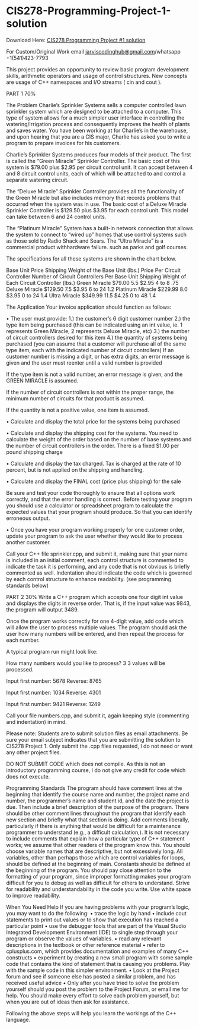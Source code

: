 # CIS278-Programming-Project-1-solution

Download Here: [CIS278 Programming Project #1 solution](https://jarviscodinghub.com/assignment/cis278-programming-project-1-solution/)

For Custom/Original Work email jarviscodinghub@gmail.com/whatsapp +1(541)423-7793

This project provides an opportunity to review basic program development skills, arithmetic operators and usage of control structures. New concepts are usage of C++ namespaces and I/O streams ( cin and cout ).

PART 1 70%

The Problem
Charlie’s Sprinkler Systems sells a computer controlled lawn sprinkler system which are designed to be attached to a computer. This type of system allows for a much simpler user interface in controlling the watering/irrigation process and consequently improves the health of plants and saves water. You have been working at for Charlie’s in the warehouse, and upon hearing that you are a CIS major, Charlie has asked you to write a program to prepare invoices for his customers.

Charlie’s Sprinkler Systems produces four models of their product. The first is called the “Green Miracle” Sprinkler Controller. The basic cost of this system is $79.00 plus $2.95 per circuit control unit. It can accept between 4 and 8 circuit control units, each of which will be attached to and control a separate watering circuit.

The “Deluxe Miracle” Sprinkler Controller provides all the functionality of the Green Miracle but also includes memory that records problems that occurred when the system was in use. The basic cost of a Deluxe Miracle Sprinkler Controller is $129.50 plus $3.95 for each control unit. This model can take between 6 and 24 control units.

The “Platinum Miracle” System has a built-in network connection that allows the system to connect to “wired up” homes that use control systems such as those sold by Radio Shack and Sears. The “Ultra Miracle” is a commercial product withhardware failure. such as parks and golf courses.

The specifications for all these systems are shown in the chart below.

Base Unit Price Shipping Weight of the Base Unit (lbs.) Price Per Circuit Controller Number of Circuit Controllers Per Base Unit Shipping Weight of Each Circuit Controller (lbs.)
Green Miracle $79.00 5.5 $2.95 4 to 8 .75
Deluxe Miracle $129.50 7.5 $3.95 6 to 24 1.2
Platinum Miracle $229.99 8.0 $3.95 0 to 24 1.4
Ultra Miracle $349.99 11.5 $4.25 0 to 48 1.4

The Application
Your invoice application should function as follows:

• The user must provide:
1.) the customer’s 6 digit customer number
2.) the type item being purchased (this can be indicated using an int value, ie.
1 represents Green Miracle, 2 represents Deluxe Miracle, etc)
3.) the number of circuit controllers desired for this item
4.) the quantity of systems being purchased (you can assume that a customer will purchase
all of the same type item, each with the indicated number of circuit controllers)
If an customer number is missing a digit, or has extra digits, an error message is given and the user must reenter until a valid number is provided

If the type item is not a valid number, an error message is given, and the GREEN MIRACLE is assumed.

If the number of circuit controllers is not within the proper range, the minimum number of circuits for that product is assumed.

If the quantity is not a positive value, one item is assumed.

• Calculate and display the total price for the systems being purchased

• Calculate and display the shipping cost for the systems. You need to calculate the weight of the order based on the number of base systems and the number of circuit controllers in the order. There is a fixed $1.00 per pound shipping charge

• Calculate and display the tax charged. Tax is charged at the rate of 10 percent, but is not applied on the shipping and handling.

• Calculate and display the FINAL cost (price plus shipping) for the sale

Be sure and test your code thoroughly to ensure that all options work correctly, and that the error handling is correct. Before testing your program you should use a calculator or spreadsheet program to calculate the expected values that your program should produce. So that you can identify erroneous output.

• Once you have your program working properly for one customer order, update your program to ask the user whether they would like to process another customer.

Call your C++ file sprinkler.cpp, and submit it, making sure that your name is included in an initial comment, each control structure is commented to indicate the task it is performing, and any code that is not obvious is briefly commented as well. Indentation should indicate the code which is governed by each control structure to enhance readability. (see programming standards below)

PART 2 30%
Write a C++ program which accepts one four digit int value and displays the digits in reverse order. That is, if the input value was 9843, the program will output 3489.

Once the program works correctly for one 4-digit value, add code which will allow the user to process multiple values. The program should ask the user how many numbers will be entered, and then repeat the process for each number.

A typical program run might look like:

How many numbers would you like to process? 3
3 values will be processed.

Input first number: 5678
Reverse: 8765

Input first number: 1034
Reverse: 4301

Input first number: 9421
Reverse: 1249

Call your file numbers.cpp, and submit it, again keeping style (commenting and indentation) in mind.

Please note:
Students are to submit solution files as email attachments. Be sure your email subject indicates that you are submitting the solution to CIS278 Project 1. Only submit the .cpp files requested, I do not need or want any other project files.

DO NOT SUBMIT CODE which does not compile. As this is not an introductory programming course, I do not give any credit for code which does not execute.

Programming Standards
The program should have comment lines at the beginning that identify the course name and number, the project name and number, the programmer’s name and student id, and the date the project is due. Then include a brief description of the purpose of the program. There should be other comment lines throughout the program that identify each new section and briefly what that section is doing. Add comments liberally, particularly if there is anything that would be difficult for a maintenance programmer to understand (e.g., a difficult calculation,). It is not necessary to include comments that explain how a particular type of C++ statement works; we assume that other readers of the program know this. You should choose variable names that are descriptive, but not excessively long. All variables, other than perhaps those which are control variables for loops, should be defined at the beginning of main. Constants should be defined at the beginning of the program. You should pay close attention to the formatting of your program, since improper formatting makes your program difficult for you to debug as well as difficult for others to understand. Strive for readability and understandability in the code you write. Use white space to improve readability.

When You Need Help
If you are having problems with your program’s logic, you may want to do the following:
• trace the logic by hand
• include cout statements to print out values or to show that execution has reached a particular point
• use the debugger tools that are part of the Visual Studio Integrated Development Environment (IDE) to single step through your program or observe the values of variables.
• read any relevant descriptions in the textbook or other reference material
• refer to cplusplus.com, which provides documentation and examples of many C++ constructs
• experiment by creating a new small program with some sample code that contains the kind of statement that is causing you problems. Play with the sample code in this simpler environment.
• Look at the Project forum and see if someone else has posted a similar problem, and has received useful advice
• Only after you have tried to solve the problem yourself should you post the problem to the Project Forum, or email me for help. You should make every effort to solve each problem yourself, but when you are out of ideas then ask for assistance.

Following the above steps will help you learn the workings of the C++ language.
